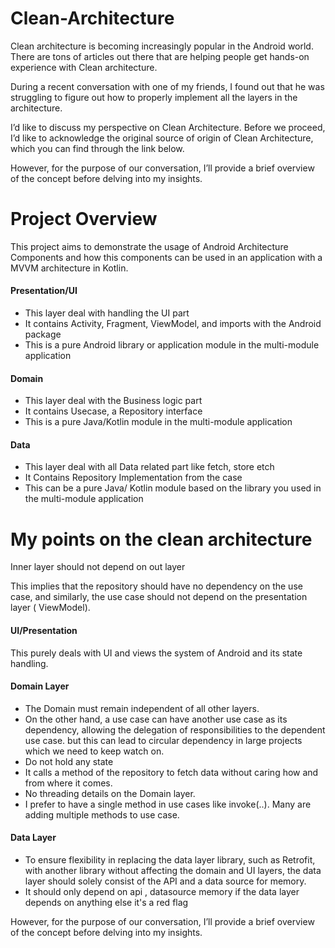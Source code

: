 # Clean-Architecture

Clean architecture is becoming increasingly popular in the Android world. There are tons of articles out there that are helping people get hands-on experience with Clean architecture.

During a recent conversation with one of my friends, I found out that he was struggling to figure out how to properly implement all the layers in the architecture.

I’d like to discuss my perspective on Clean Architecture. Before we proceed, I’d like to acknowledge the original source of origin of Clean Architecture, which you can find through the link below.

However, for the purpose of our conversation, I’ll provide a brief overview of the concept before delving into my insights.

# Project Overview

This project aims to demonstrate the usage of Android Architecture Components and how this components can be used in an application with a MVVM architecture in Kotlin.

#### Presentation/UI

- This layer deal with handling the UI part
- It contains Activity, Fragment, ViewModel, and imports with the Android package
- This is a pure Android library or application module in the multi-module application

#### Domain

- This layer deal with the Business logic part
- It contains Usecase, a Repository interface
- This is a pure Java/Kotlin module in the multi-module application

#### Data

- This layer deal with all Data related part like fetch, store etch
- It Contains Repository Implementation from the case
- This can be a pure Java/ Kotlin module based on the library you used in the multi-module application

# My points on the clean architecture 

Inner layer should not depend on out layer

This implies that the repository should have no dependency on the use case, and similarly, the use case should not depend on the presentation layer ( ViewModel).

#### UI/Presentation

This purely deals with UI and views the system of Android and its state handling.

#### Domain Layer

- The Domain must remain independent of all other layers.
- On the other hand, a use case can have another use case as its dependency, allowing the delegation of responsibilities to the dependent use case. but this can lead to circular dependency in large projects which we need to keep watch on.
- Do not hold any state
- It calls a method of the repository to fetch data without caring how and from where it comes.
- No threading details on the Domain layer.
- I prefer to have a single method in use cases like invoke(..). Many are adding multiple methods to use case.



#### Data Layer

- To ensure flexibility in replacing the data layer library, such as Retrofit, with another library without affecting the domain and UI layers, the data layer should solely consist of the API and a data source for memory.
- It should only depend on api , datasource memory if the data layer depends on anything else it's a red flag

However, for the purpose of our conversation, I’ll provide a brief overview of the concept before delving into my insights.

